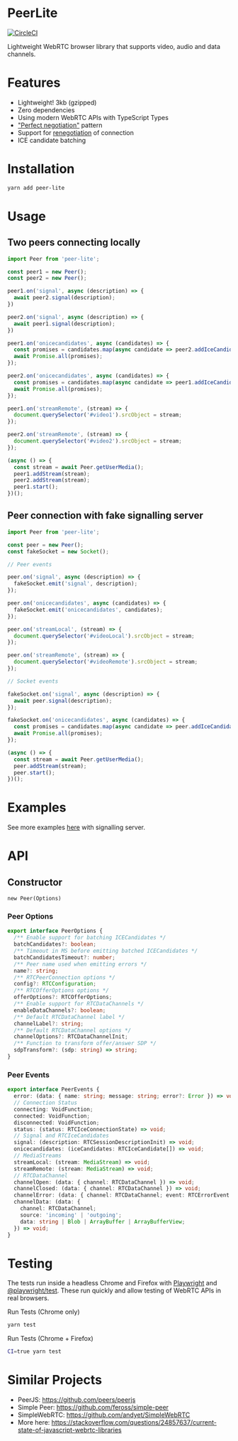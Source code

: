 # PeerLite

[![CircleCI](https://circleci.com/gh/skyllo/peer-lite.svg?style=svg&circle-token=cd1df6b2a763871eb9c52ec816a40e0ba0e9beeb)](https://circleci.com/gh/skyllo/peer-lite)

Lightweight WebRTC browser library that supports video, audio and data channels.

# Features
* Lightweight! 3kb (gzipped)
* Zero dependencies
* Using modern WebRTC APIs with TypeScript Types
* ["Perfect negotiation"](https://developer.mozilla.org/en-US/docs/Web/API/WebRTC_API/Perfect_negotiation) pattern
* Support for [renegotiation](https://developer.mozilla.org/en-US/docs/Web/API/RTCPeerConnection/onnegotiationneeded) of connection
* ICE candidate batching

# Installation
```bash
yarn add peer-lite
```

# Usage
## Two peers connecting locally

```javascript
import Peer from 'peer-lite';

const peer1 = new Peer();
const peer2 = new Peer();

peer1.on('signal', async (description) => {
  await peer2.signal(description);
})

peer2.on('signal', async (description) => {
  await peer1.signal(description);
})

peer1.on('onicecandidates', async (candidates) => {
  const promises = candidates.map(async candidate => peer2.addIceCandidate(candidate));
  await Promise.all(promises);
});

peer2.on('onicecandidates', async (candidates) => {
  const promises = candidates.map(async candidate => peer1.addIceCandidate(candidate));
  await Promise.all(promises);
});

peer1.on('streamRemote', (stream) => {
  document.querySelector('#video1').srcObject = stream;
});

peer2.on('streamRemote', (stream) => {
  document.querySelector('#video2').srcObject = stream;
});

(async () => {
  const stream = await Peer.getUserMedia();
  peer1.addStream(stream);
  peer2.addStream(stream);
  peer1.start();
})();
```

## Peer connection with fake signalling server

```javascript
import Peer from 'peer-lite';

const peer = new Peer();
const fakeSocket = new Socket();

// Peer events

peer.on('signal', async (description) => {
  fakeSocket.emit('signal', description);
});

peer.on('onicecandidates', async (candidates) => {
  fakeSocket.emit('onicecandidates', candidates);
});

peer.on('streamLocal', (stream) => {
  document.querySelector('#videoLocal').srcObject = stream;
});

peer.on('streamRemote', (stream) => {
  document.querySelector('#videoRemote').srcObject = stream;
});

// Socket events

fakeSocket.on('signal', async (description) => {
  await peer.signal(description);
});

fakeSocket.on('onicecandidates', async (candidates) => {
  const promises = candidates.map(async candidate => peer.addIceCandidate(candidate));
  await Promise.all(promises);
});

(async () => {
  const stream = await Peer.getUserMedia();
  peer.addStream(stream);
  peer.start();
})();
```

# Examples
See more examples [here](example) with signalling server.

# API
## Constructor
`new Peer(Options)`

### Peer Options

```typescript
export interface PeerOptions {
  /** Enable support for batching ICECandidates */
  batchCandidates?: boolean;
  /** Timeout in MS before emitting batched ICECandidates */
  batchCandidatesTimeout?: number;
  /** Peer name used when emitting errors */
  name?: string;
  /** RTCPeerConnection options */
  config?: RTCConfiguration;
  /** RTCOfferOptions options */
  offerOptions?: RTCOfferOptions;
  /** Enable support for RTCDataChannels */
  enableDataChannels?: boolean;
  /** Default RTCDataChannel label */
  channelLabel?: string;
  /** Default RTCDataChannel options */
  channelOptions?: RTCDataChannelInit;
  /** Function to transform offer/answer SDP */
  sdpTransform?: (sdp: string) => string;
}
```

### Peer Events
```typescript
export interface PeerEvents {
  error: (data: { name: string; message: string; error?: Error }) => void;
  // Connection Status
  connecting: VoidFunction;
  connected: VoidFunction;
  disconnected: VoidFunction;
  status: (status: RTCIceConnectionState) => void;
  // Signal and RTCIceCandidates
  signal: (description: RTCSessionDescriptionInit) => void;
  onicecandidates: (iceCandidates: RTCIceCandidate[]) => void;
  // MediaStreams
  streamLocal: (stream: MediaStream) => void;
  streamRemote: (stream: MediaStream) => void;
  // RTCDataChannel
  channelOpen: (data: { channel: RTCDataChannel }) => void;
  channelClosed: (data: { channel: RTCDataChannel }) => void;
  channelError: (data: { channel: RTCDataChannel; event: RTCErrorEvent }) => void;
  channelData: (data: {
    channel: RTCDataChannel;
    source: 'incoming' | 'outgoing';
    data: string | Blob | ArrayBuffer | ArrayBufferView;
  }) => void;
}
```

# Testing
The tests run inside a headless Chrome and Firefox with [Playwright](https://playwright.dev/)
and [@playwright/test](https://www.npmjs.com/package/@playwright/test).
These run quickly and allow testing of WebRTC APIs in real browsers.

Run Tests (Chrome only)
```bash
yarn test
```

Run Tests (Chrome + Firefox)
```bash
CI=true yarn test
```

# Similar Projects
* PeerJS: https://github.com/peers/peerjs
* Simple Peer: https://github.com/feross/simple-peer
* SimpleWebRTC: https://github.com/andyet/SimpleWebRTC
* More here: https://stackoverflow.com/questions/24857637/current-state-of-javascript-webrtc-libraries
